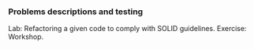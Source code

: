 ### Problems descriptions and testing  

Lab: Refactoring a given code to comply with SOLID guidelines.
Exercise: Workshop.
